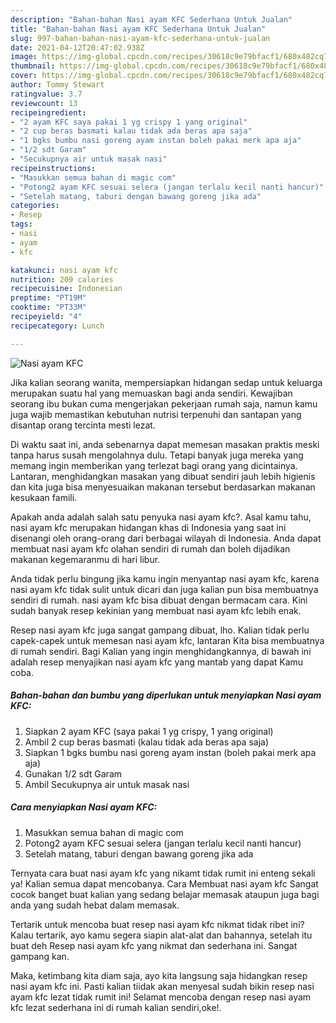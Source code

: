 ```yaml
---
description: "Bahan-bahan Nasi ayam KFC Sederhana Untuk Jualan"
title: "Bahan-bahan Nasi ayam KFC Sederhana Untuk Jualan"
slug: 997-bahan-bahan-nasi-ayam-kfc-sederhana-untuk-jualan
date: 2021-04-12T20:47:02.938Z
image: https://img-global.cpcdn.com/recipes/30618c9e79bfacf1/680x482cq70/nasi-ayam-kfc-foto-resep-utama.jpg
thumbnail: https://img-global.cpcdn.com/recipes/30618c9e79bfacf1/680x482cq70/nasi-ayam-kfc-foto-resep-utama.jpg
cover: https://img-global.cpcdn.com/recipes/30618c9e79bfacf1/680x482cq70/nasi-ayam-kfc-foto-resep-utama.jpg
author: Tommy Stewart
ratingvalue: 3.7
reviewcount: 13
recipeingredient:
- "2 ayam KFC saya pakai 1 yg crispy 1 yang original"
- "2 cup beras basmati kalau tidak ada beras apa saja"
- "1 bgks bumbu nasi goreng ayam instan boleh pakai merk apa aja"
- "1/2 sdt Garam"
- "Secukupnya air untuk masak nasi"
recipeinstructions:
- "Masukkan semua bahan di magic com"
- "Potong2 ayam KFC sesuai selera (jangan terlalu kecil nanti hancur)"
- "Setelah matang, taburi dengan bawang goreng jika ada"
categories:
- Resep
tags:
- nasi
- ayam
- kfc

katakunci: nasi ayam kfc 
nutrition: 209 calories
recipecuisine: Indonesian
preptime: "PT19M"
cooktime: "PT33M"
recipeyield: "4"
recipecategory: Lunch

---
```



![Nasi ayam KFC](https://img-global.cpcdn.com/recipes/30618c9e79bfacf1/680x482cq70/nasi-ayam-kfc-foto-resep-utama.jpg)

Jika kalian seorang wanita, mempersiapkan hidangan sedap untuk keluarga merupakan suatu hal yang memuaskan bagi anda sendiri. Kewajiban seorang ibu bukan cuma mengerjakan pekerjaan rumah saja, namun kamu juga wajib memastikan kebutuhan nutrisi terpenuhi dan santapan yang disantap orang tercinta mesti lezat.

Di waktu  saat ini, anda sebenarnya dapat memesan masakan praktis meski tanpa harus susah mengolahnya dulu. Tetapi banyak juga mereka yang memang ingin memberikan yang terlezat bagi orang yang dicintainya. Lantaran, menghidangkan masakan yang dibuat sendiri jauh lebih higienis dan kita juga bisa menyesuaikan makanan tersebut berdasarkan makanan kesukaan famili. 



Apakah anda adalah salah satu penyuka nasi ayam kfc?. Asal kamu tahu, nasi ayam kfc merupakan hidangan khas di Indonesia yang saat ini disenangi oleh orang-orang dari berbagai wilayah di Indonesia. Anda dapat membuat nasi ayam kfc olahan sendiri di rumah dan boleh dijadikan makanan kegemaranmu di hari libur.

Anda tidak perlu bingung jika kamu ingin menyantap nasi ayam kfc, karena nasi ayam kfc tidak sulit untuk dicari dan juga kalian pun bisa membuatnya sendiri di rumah. nasi ayam kfc bisa dibuat dengan bermacam cara. Kini sudah banyak resep kekinian yang membuat nasi ayam kfc lebih enak.

Resep nasi ayam kfc juga sangat gampang dibuat, lho. Kalian tidak perlu capek-capek untuk memesan nasi ayam kfc, lantaran Kita bisa membuatnya di rumah sendiri. Bagi Kalian yang ingin menghidangkannya, di bawah ini adalah resep menyajikan nasi ayam kfc yang mantab yang dapat Kamu coba.

<!--inarticleads1-->

##### Bahan-bahan dan bumbu yang diperlukan untuk menyiapkan Nasi ayam KFC:

1. Siapkan 2 ayam KFC (saya pakai 1 yg crispy, 1 yang original)
1. Ambil 2 cup beras basmati (kalau tidak ada beras apa saja)
1. Siapkan 1 bgks bumbu nasi goreng ayam instan (boleh pakai merk apa aja)
1. Gunakan 1/2 sdt Garam
1. Ambil Secukupnya air untuk masak nasi




<!--inarticleads2-->

##### Cara menyiapkan Nasi ayam KFC:

1. Masukkan semua bahan di magic com
1. Potong2 ayam KFC sesuai selera (jangan terlalu kecil nanti hancur)
1. Setelah matang, taburi dengan bawang goreng jika ada




Ternyata cara buat nasi ayam kfc yang nikamt tidak rumit ini enteng sekali ya! Kalian semua dapat mencobanya. Cara Membuat nasi ayam kfc Sangat cocok banget buat kalian yang sedang belajar memasak ataupun juga bagi anda yang sudah hebat dalam memasak.

Tertarik untuk mencoba buat resep nasi ayam kfc nikmat tidak ribet ini? Kalau tertarik, ayo kamu segera siapin alat-alat dan bahannya, setelah itu buat deh Resep nasi ayam kfc yang nikmat dan sederhana ini. Sangat gampang kan. 

Maka, ketimbang kita diam saja, ayo kita langsung saja hidangkan resep nasi ayam kfc ini. Pasti kalian tiidak akan menyesal sudah bikin resep nasi ayam kfc lezat tidak rumit ini! Selamat mencoba dengan resep nasi ayam kfc lezat sederhana ini di rumah kalian sendiri,oke!.


